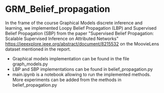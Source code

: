 # GRM_Belief_propagation

In the frame of the course Graphical Models discrete inference and learning, we implemented Loopy Belief Propagation (LBP) and Supervised Belief Propagation (SBP) from the paper "Supervised Belief Propagation: Scalable Supervised Inference on Attributed Networks" https://ieeexplore.ieee.org/abstract/document/8215532 on the MoovieLens dataset mentioned in the report.

- Graphical models implementation can be found in the file graph_models.py
- LBP and SBP implementations can be found in belief_propagation.py
- main.ipynb is a notebook allowing to run the implemented methods. More experiments can be added from the methods in belief_propagation.py

